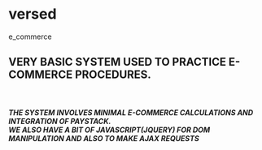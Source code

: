 # versed
e_commerce
<h2>VERY BASIC SYSTEM USED TO PRACTICE E-COMMERCE PROCEDURES.</h2>
<br>
<h5>
THE SYSTEM INVOLVES MINIMAL E-COMMERCE CALCULATIONS AND INTEGRATION OF PAYSTACK.<BR>
WE ALSO HAVE A BIT OF JAVASCRIPT(JQUERY) FOR DOM MANIPULATION AND ALSO TO MAKE AJAX REQUESTS
</h5>
